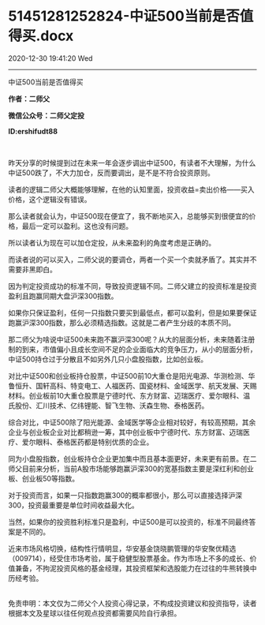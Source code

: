 # 51451281252824-中证500当前是否值得买.docx

2020-12-30 19:41:20 Wed

----

中证500当前是否值得买

__作者：二师父__

__微信公众号：二师父定投__

__ID:ershifudt88__

 

昨天分享的时候提到过在未来一年会逐步调出中证500，有读者不大理解，为什么中证500跌了，不大力加仓，反而要调出，是不是不符合投资原则。

读者的逻辑二师父大概能够理解，在他的认知里面，投资收益=卖出价格——买入价格，这个逻辑没有错误。

那么读者就会认为，中证500现在便宜了，我不断地买入，总能够买到很便宜的价格，最后一定可以盈利。这也没有问题。

所以读者认为现在可以加仓定投，从未来盈利的角度考虑是正确的。

而读者说的可以买入，二师父说的要调仓，两者一个买一个卖就矛盾了。其实并不需要非黑即白。

因为判定投资成功的标准不同，导致投资逻辑不同。二师父建立的投资标准是投资盈利且跑赢同期大盘沪深300指数。

如果你只保证盈利，任何一只指数只要买到最低点，都可以盈利，但是如果要保证跑赢沪深300指数，那么必须精选指数。这就是二者产生分歧的本质不同。

那二师父为啥说中证500未来跑不赢沪深300呢？从大的层面分析，未来随着注册制的到来，市值偏小且成长空间不足的企业面临大的竞争压力，从小的层面分析，中证500持仓过于分散且不如另外几只小盘股指数，比如创业板。

对比中证500和创业板持仓股票，中证500前10大重仓是阳光电源、华测检测、华鲁恒升、国轩高科、特变电工、人福医药、国瓷材料、金域医学、航天发展、天赐材料。创业板前10大重仓股票是宁德时代、东方财富、迈瑞医疗、爱尔眼科、温氏股份、汇川技术、亿纬锂能、智飞生物、沃森生物、泰格医药。

综合对比，中证500除了阳光能源、金域医学等企业相对较好，有较高预期，其余企业与创业板企业对比都稍逊一筹，其中创业板中宁德时代、东方财富、迈瑞医疗、爱尔眼科、泰格医药都是特别优质的企业。

同为小盘股指数，创业板持仓企业更加集中而且基本面更好，未来更有前景。在二师父目前来分析，当前A股市场能够跑赢沪深300的宽基指数主要是深红利和创业板、创业板50等指数。

对于投资而言，如果一只指数跑赢300的概率都很小，那么可以直接选择沪深300，投资最重要是单位时间收益最大化。

当然，如果你的投资胜利标准只是盈利，中证500是可以投资的，标准不同最终答案是不同的。

近来市场风格切换，结构性行情明显，华安基金饶晓鹏管理的华安聚优精选（009714），经受住市场考验，属于稳健型股票基金。作为市场上不多的成长、价值兼备，不拘泥投资风格的基金经理，其投资框架和选股能力在过往的牛熊转换中历经考验。  
 

免责申明：本文仅为二师父个人投资心得记录，不构成投资建议和投资指导，读者根据本文及星球以往任何观点投资都需要风险自行承担。

